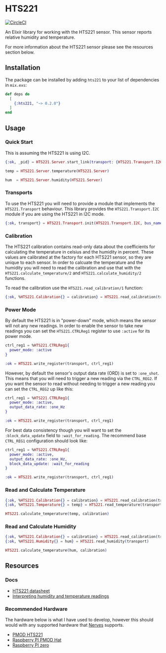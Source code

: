 # HTS221

[![CircleCI](https://circleci.com/gh/mattludwigs/hts221.svg?style=svg)](https://circleci.com/gh/mattludwigs/hts221)

An Elixir library for working with the HTS221 sensor. This sensor reports
relative humidity and temperature.

For more information about the HTS221 sensor please see the resources section below.

## Installation

The package can be installed by adding `hts221` to your list of dependencies in `mix.exs`:

```elixir
def deps do
  [
    {:hts221, "~> 0.2.0"}
  ]
end
```

## Usage

### Quick Start

This is assuming the HTS221 is using I2C.

```elixir
{:ok, _pid} = HTS221.Server.start_link(transport: {HTS221.Transport.I2C, [bus_name: "i2c-1"]})

temp = HTS221.Server.temperature(HTS221.Server)

hum  = HTS221.Server.humidity(HTS221.Server)
```

### Transports

To use the HTS221 you will need to provide a module that implements the
`HTS221.Transport` behaviour. This library provides the
`HTS221.Transport.I2C` module if you are using the HTS221 in I2C mode.

```elixir
{:ok, transport} = HTS221.Transport.init(HTS221.Transport.I2C, bus_name: "i2c-1")
```

### Calibration

The HTS221 calibration contains read-only data about the coefficients for
calculating the temperature in celsius and the humidity in percent. These values
are calibrated at the factory for each HTS221 sensor, so they are unique to each
sensor. In order to calcuate the temperature and the humidity you will need to
read the calibration and use that with the `HTS221.calculate_temperature/2` and
`HTS221.calculate_humidity/2` functions.

To read the calibration use the `HTS221.read_calibration/1` function:

```elixir
{:ok, %HTS221.Calibration{} = calibration} = HTS221.read_calibration(transport)
```

### Power Mode

By default the HTS221 is in "power-down" mode, which means the sensor will not 
any new readings. In order to enable the sensor to take new readings you can set
the `HTS221.CTRLReg1` register to use `:active` for its power mode.

```elixir
ctrl_reg1 = %HTS221.CTRLReg1{
  power_mode: :active
}

:ok = HTS221.write_register(transport, ctrl_reg1)
```

However, by default the sensor's output data rate (ORD) is set to `:one_shot`.
This means that you will need to trigger a new reading via the `CTRL_REG2`. If
you want the sensor to read without needing to trigger a new reading you can set
the `CTRL_REG2` up like this:

```elixir
ctrl_reg1 = %HTS221.CTRLReg1{
  power_mode: :active,
  output_data_rate: :one_Hz
}

:ok = HTS221.write_register(transport, ctrl_reg1)
```

For best data consistency though you will want to set the `:block_data_update`
field to `:wait_for_reading`. The recommend base `CTRL_REG1` configuration
should look like:

```elixir
ctrl_reg1 = %HTS221.CTRLReg1{
  power_mode: :active,
  output_data_rate: :one_Hz,
  block_data_update: :wait_for_reading
}

:ok = HTS221.write_register(transport, ctrl_reg1)
```

### Read and Calculate Temperature

```elixir
{:ok, %HTS221.Calibration{} = calibration} = HTS221.read_calibration(transport)
{:ok, %HTS221.Temperature{} = temp} = HTS221.read_temperature(transport)

HTS221.calculate_temperature(temp, calibration)

```

### Read and Calculate Humidity

```elixir
{:ok, %HTS221.Calibration{} = calibration} = HTS221.read_calibration(transport)
{:ok, %HTS221.Humidity{} = hum} = HTS221.read_humidity(transport)

HTS221.calculate_temperature(hum, calibration)

```

## Resources 

### Docs

- [HTS221 datasheet](https://www.st.com/resource/en/datasheet/hts221.pdf)
- [Interpreting humidity and temperature readings](https://www.st.com/resource/en/technical_note/dm00208001.pdf)


### Recommended Hardware

The hardware below is what I have used to develop, however this should would with
any supported hardware that [Nerves](https://hexdocs.pm/nerves/targets.html#supported-targets-and-systems) supports.

- [PMOD HTS221](https://store.alliedcomponentworks.com/collections/open-hardware/products/pmod-humidity-and-temperature-stmicroelectronics-hts221)
- [Raspberry PI PMOD Hat](https://store.alliedcomponentworks.com/collections/open-hardware/products/pmod-adapter-for-raspberry-pi-3)
- [Raspberry PI zero](https://www.adafruit.com/product/3708)

